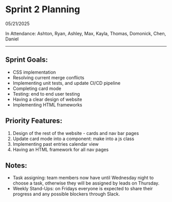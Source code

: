 # Sprint 2 Planning

05/21/2025

In Attendance: Ashton, Ryan, Ashley, Max, Kayla, Thomas, Domonick, Chen, Daniel

---

## Sprint Goals:
- CSS implementation
- Resolving current merge conflicts
- Implementing unit tests, and update CI/CD pipeline
- Completing card mode
- Testing: end to end user testing
- Having a clear design of website 
- Implementing HTML frameworks

## Priority Features:
1. Design of the rest of the website - cards and nav bar pages
2. Update card mode into a component: make into a js class
3. Implementing past entries calendar view
4. Having an HTML framework for all nav pages

## Notes:
- Task assigning: team members now have until Wednesday night to choose a task, otherwise they will be assigned by leads on Thursday.
- Weekly Stand-Ups: on Fridays everyone is expected to share their progress and any possible blockers through Slack.